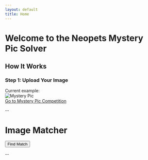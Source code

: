 ```yaml
---
layout: default
title: Home
---
```


# Welcome to the Neopets Mystery Pic Solver
## How It Works
### Step 1: Upload Your Image

Current example:
<br>
![Mystery Pic](https://images.neopets.com/games/mysterypic/1840_11790.gif)
<br>
[Go to Mystery Pic Competition](https://www.neopets.com/games/mysterypic.phtml)

--
    <div class="container">
        <h1>Image Matcher</h1>
        <div id="mystery-pic"></div>
        <div id="image-gallery"></div>
        <button id="match-button">Find Match</button>
        <div id="result"></div>
    </div>

--

<script>
 document.addEventListener('DOMContentLoaded', function() {
    alert("Welcome to the Neopets Mystery Pic Solver!");
  });
</script>


